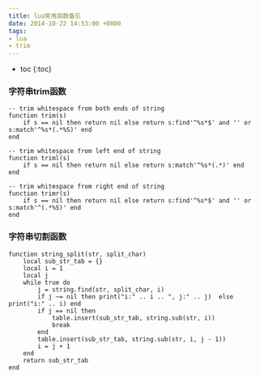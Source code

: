 ```yaml
---
title: lua常用函数备忘
date: 2014-10-22 14:53:00 +0800
tags:
- lua
- trim
---
```


* toc
{:toc}


### 字符串trim函数

    -- trim whitespace from both ends of string
    function trim(s)
        if s == nil then return nil else return s:find'^%s*$' and '' or s:match'^%s*(.*%S)' end
    end
    
    -- trim whitespace from left end of string
    function triml(s)
        if s == nil then return nil else return s:match'^%s*(.*)' end
    end
    
    -- trim whitespace from right end of string
    function trimr(s)
        if s == nil then return nil else return s:find'^%s*$' and '' or s:match'^(.*%S)' end
    end






### 字符串切割函数

    function string_split(str, split_char)
        local sub_str_tab = {}
        local i = 1
        local j
        while true do
            j = string.find(str, split_char, i)
            if j ~= nil then print("i:" .. i .. ", j:" .. j)  else print("i:" .. i) end
            if j == nil then
                table.insert(sub_str_tab, string.sub(str, i))
                break
            end
            table.insert(sub_str_tab, string.sub(str, i, j - 1))
            i = j + 1
        end
        return sub_str_tab
    end

